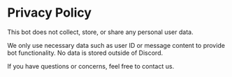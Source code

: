 # Privacy Policy

This bot does not collect, store, or share any personal user data.

We only use necessary data such as user ID or message content to provide bot functionality. No data is stored outside of Discord.

If you have questions or concerns, feel free to contact us.
